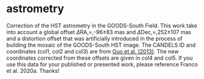 # astrometry
Correction of the HST astrometry in the GOODS-South Field. This work take into account a global offset $\Delta$RA\,=\,-96$\pm$83 mas and $\Delta$Dec\,=\,252$\pm$107 mas and a distortion offset that was artificially introduced in the process of building the mosaic of the GOODS-South HST image. The CANDELS ID and coordinates (col1, col2 and col3) are from [Guo et al. (2013)](https://iopscience.iop.org/article/10.1088/0067-0049/207/2/24/pdf). The new coordinates corrected from these offsets are given in col4 and col5.
If you use this data for your published or presented work, please reference Franco et al. 2020a. Thanks!
